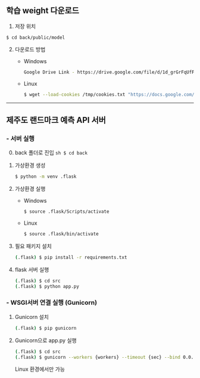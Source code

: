 ## 학습 weight 다운로드   
1. 저장 위치   
```
$ cd back/public/model
```   

2. 다운로드 방법   
    - Windows   

      ```sh
      Google Drive Link - https://drive.google.com/file/d/1d_grGrFqUfF6AFpfu-JHFuPo6FK9rZHT/view?usp=sharing
      ```   

    - Linux   

      ```sh
      $ wget --load-cookies /tmp/cookies.txt "https://docs.google.com/uc?export=download&confirm=$(wget --quiet --save-cookies /tmp/cookies.txt --keep-session-cookies --no-check-certificate 'https://docs.google.com/uc?export=download&id=1d_grGrFqUfF6AFpfu-JHFuPo6FK9rZHT' -O- | sed -rn 's/.*confirm=([0-9A-Za-z_]+).*/\1\n/p')&id=1d_grGrFqUfF6AFpfu-JHFuPo6FK9rZHT" -O model.h5 && rm -rf /tmp/cookies.txt
      ```

---

## 제주도 랜드마크 예측 API 서버

  ### - 서버 실행
  0. back 폴더로 진입
    ```sh
    $ cd back
    ```

  1. 가상환경 생성
      ```sh
      $ python -m venv .flask
      ```
  2. 가상환경 실행
      - Windows
        ```sh
        $ source .flask/Scripts/activate
        ```
      - Linux
        ```sh
        $ source .flask/bin/activate
        ```
  3. 필요 패키지 설치
      ```sh
      (.flask) $ pip install -r requirements.txt
      ```
  4. flask 서버 실행
      ```sh
      (.flask) $ cd src
      (.flask) $ python app.py
      ```
  ### - WSGI서버 연결 실행 (Gunicorn)
  1. Gunicorn 설치
      ```sh
      (.flask) $ pip gunicorn
      ```
  2. Gunicorn으로 app.py 실행
      ```sh
      (.flask) $ cd src
      (.flask) $ gunicorn --workers {workers} --timeout {sec} --bind 0.0.0.0:{port} wsgi:application
      ```
      Linux 환경에서만 가능
